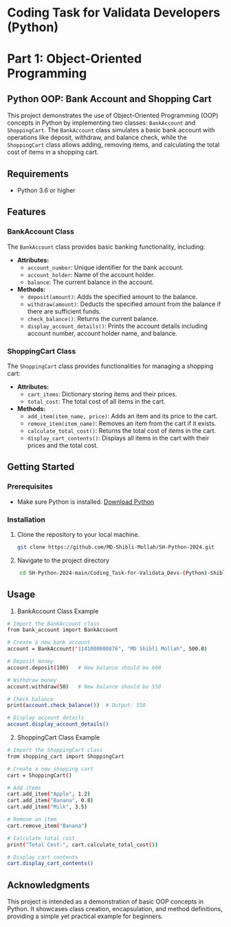 # Coding Task for Validata Developers (Python)
# Part 1: Object-Oriented Programming

## Python OOP: Bank Account and Shopping Cart

This project demonstrates the use of Object-Oriented Programming (OOP) concepts in Python by implementing two classes: `BankAccount` and `ShoppingCart`. The `BankAccount` class simulates a basic bank account with operations like deposit, withdraw, and balance check, while the `ShoppingCart` class allows adding, removing items, and calculating the total cost of items in a shopping cart.

## Requirements
- Python 3.6 or higher

## Features

### BankAccount Class
The `BankAccount` class provides basic banking functionality, including:
- **Attributes:**
  - `account_number`: Unique identifier for the bank account.
  - `account_holder`: Name of the account holder.
  - `balance`: The current balance in the account.
- **Methods:**
  - `deposit(amount)`: Adds the specified amount to the balance.
  - `withdraw(amount)`: Deducts the specified amount from the balance if there are sufficient funds.
  - `check_balance()`: Returns the current balance.
  - `display_account_details()`: Prints the account details including account number, account holder name, and balance.

### ShoppingCart Class
The `ShoppingCart` class provides functionalities for managing a shopping cart:
- **Attributes:**
  - `cart_items`: Dictionary storing items and their prices.
  - `total_cost`: The total cost of all items in the cart.
- **Methods:**
  - `add_item(item_name, price)`: Adds an item and its price to the cart.
  - `remove_item(item_name)`: Removes an item from the cart if it exists.
  - `calculate_total_cost()`: Returns the total cost of items in the cart.
  - `display_cart_contents()`: Displays all items in the cart with their prices and the total cost.

## Getting Started

### Prerequisites
- Make sure Python is installed. [Download Python](https://www.python.org/downloads/)

### Installation
1. Clone the repository to your local machine.
   ```bash
   git clone https://github.com/MD-Shibli-Mollah/SH-Python-2024.git
   ```
2. Navigate to the project directory
```bash
    cd SH-Python-2024-main/Coding_Task-for-Validata_Devs-(Python)-Shibli/Part_1-Python-OOP-Shibli
```
## Usage
1. BankAccount Class Example
```bash
# Import the BankAccount class
from bank_account import BankAccount

# Create a new bank account
account = BankAccount("1141000000876", "MD Shibli Mollah", 500.0)

# Deposit money
account.deposit(100)   # New balance should be 600

# Withdraw money
account.withdraw(50)   # New balance should be 550

# Check balance
print(account.check_balance())  # Output: 550

# Display account details
account.display_account_details()
```

2. ShoppingCart Class Example
```bash
# Import the ShoppingCart class
from shopping_cart import ShoppingCart

# Create a new shopping cart
cart = ShoppingCart()

# Add items
cart.add_item("Apple", 1.2)
cart.add_item("Banana", 0.8)
cart.add_item("Milk", 3.5)

# Remove an item
cart.remove_item("Banana")

# Calculate total cost
print("Total Cost:", cart.calculate_total_cost())

# Display cart contents
cart.display_cart_contents()
```

## Acknowledgments
This project is intended as a demonstration of basic OOP concepts in Python. It showcases class creation, encapsulation, and method definitions, providing a simple yet practical example for beginners.